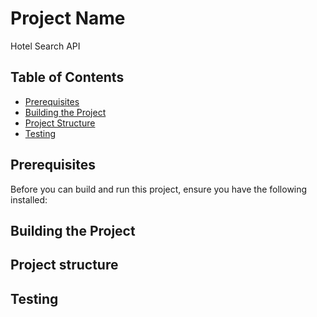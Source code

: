 # Project Name
Hotel Search API

## Table of Contents

- [Prerequisites](#prerequisites)
- [Building the Project](#building-the-project)
- [Project Structure](#project-structure)
- [Testing](#testing)

## Prerequisites 

Before you can build and run this project, ensure you have the following installed:

## Building the Project

## Project structure

## Testing




